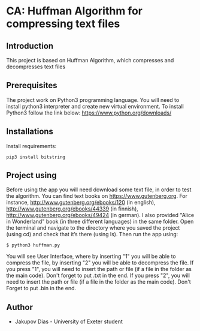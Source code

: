 # CA: Huffman Algorithm for compressing text files
## Introduction
This project is based on Huffman Algorithm, which compresses and decompresses text files
## Prerequisites
The project work on Python3 programming language. You will need to install python3 interpreter and create new virtual environment. To install Python3 follow the link below:
https://www.python.org/downloads/

## Installations
Install requirements:

`pip3 install bitstring`
## Project using
Before using the app you will need download some text file, in order to test the algorithm. You can find text books on https://www.gutenberg.org. For instance, http://www.gutenberg.org/ebooks/120 (in english), http://www.gutenberg.org/ebooks/44339 (in finnish), http://www.gutenberg.org/ebooks/49424 (in german). I also provided "Alice in Wonderland" book (in three different languages) in the same folder. Open the terminal and navigate to the directory where you saved the project (using cd) and check that it’s there (using ls). Then run the app using:

`$ python3 huffman.py`

You will see User Interface, where by inserting "1" you will be able to compress the file, by inserting "2" you will be able to decompress the file. If you press "1", you will need to insert the path or file (if a file in the folder as the main code). Don't forget to put .txt in the end. If you press "2", you will need to insert the path or file (if a file in the folder as the main code). Don't Forget to put .bin in the end.

## Author
+ Jakupov Dias - University of Exeter student

